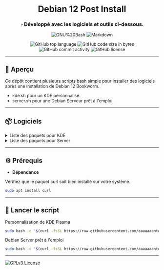 <div align="center">
<h1 align="center">
<br>Debian 12 Post Install
</h1>
<h3>◦ Développé avec les logiciels et outils ci-dessous.</h3>

<p align="center">
<img src="https://img.shields.io/badge/GNU%20Bash-4EAA25.svg?style&logo=GNU-Bash&logoColor=white" alt="GNU%20Bash" />
<img src="https://img.shields.io/badge/Markdown-000000.svg?style&logo=Markdown&logoColor=white" alt="Markdown" />
</p>
<img src="https://img.shields.io/github/languages/top/aaaaaaantoine/debian-post-install?style&color=5D6D7E" alt="GitHub top language" />
<img src="https://img.shields.io/github/languages/code-size/aaaaaaantoine/debian-post-install?style&color=5D6D7E" alt="GitHub code size in bytes" />
<img src="https://img.shields.io/github/commit-activity/m/aaaaaaantoine/debian-post-install?style&color=5D6D7E" alt="GitHub commit activity" />
<img src="https://img.shields.io/github/license/aaaaaaantoine/debian-post-install?style&color=5D6D7E" alt="GitHub license" />
</div>

---

## 📍 Aperçu

Ce dépôt contient plusieurs scripts bash simple pour installer des logiciels après une installation de Debian 12 Bookworm.

- kde.sh pour un KDE personnalisé.
- server.sh pour une Debian Serveur prêt à l'emploi.

---

## 📦 Logiciels

<details closed><summary>Liste des paquets pour KDE</summary>

* Calligra
* Curl
digikam \
elisa \
kcolorchooser \
kdepim-addons \
kdenlive \
kdevelop \
kdevelop-l10n \
kexi \
kid3 \
kontact \
konversation \
krita \
ksystemlog \
ktorrent \
kwalletmanager \
kwave \
plasma-firewall
* yakuake
* Wget

</details>

<details closed><summary>Liste des paquets pour Server</summary>

* Cockpit
* Curl
* Btrfs
* lvm2
* mdadm
* NFS
* SSH
* Samba
* Rsync
* Ufw
* Vim
* XFS

</details>

---

## ⚙️ Prérequis

- **Dépendance**

Vérifiez que le paquet curl soit bien installé sur votre système.

```sh
sudo apt install curl
```

---

## 🤖 Lancer le script

Personnalisation de KDE Plasma

```sh
sudo bash -c "$(curl -fsSL https://raw.githubusercontent.com/aaaaaaantoine/debian-post-install/main/kde.sh)" 
```

Debian Server prêt à l'emploi

```sh
sudo bash -c "$(curl -fsSL https://raw.githubusercontent.com/aaaaaaantoine/debian-post-install/main/server.sh)" 
```
---

[![GPLv3 License](https://img.shields.io/badge/License-GPL%20v3-yellow.svg)](https://opensource.org/licenses/)
